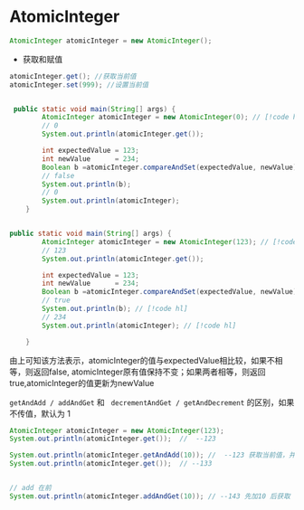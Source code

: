 # AtomicInteger

```java
AtomicInteger atomicInteger = new AtomicInteger();
````
- 获取和赋值
```java
atomicInteger.get(); //获取当前值
atomicInteger.set(999); //设置当前值
```

```java

 public static void main(String[] args) {
        AtomicInteger atomicInteger = new AtomicInteger(0); // [!code hl]
        // 0
        System.out.println(atomicInteger.get());

        int expectedValue = 123;
        int newValue      = 234;
        Boolean b =atomicInteger.compareAndSet(expectedValue, newValue);
        // false
        System.out.println(b);
        // 0 
        System.out.println(atomicInteger);
    }
```

```java

public static void main(String[] args) {
        AtomicInteger atomicInteger = new AtomicInteger(123); // [!code hl]
        // 123
        System.out.println(atomicInteger.get());

        int expectedValue = 123;
        int newValue      = 234;
        Boolean b =atomicInteger.compareAndSet(expectedValue, newValue);
        // true
        System.out.println(b); // [!code hl]
        // 234
        System.out.println(atomicInteger); // [!code hl]

    }
```

由上可知该方法表示，atomicInteger的值与expectedValue相比较，如果不相等，则返回false,
atomicInteger原有值保持不变；如果两者相等，则返回true,atomicInteger的值更新为newValue


`getAndAdd / addAndGet` 和 ` decrementAndGet / getAndDecrement` 的区别，如果不传值，默认为 1

```java
AtomicInteger atomicInteger = new AtomicInteger(123);
System.out.println(atomicInteger.get());  //  --123

System.out.println(atomicInteger.getAndAdd(10)); //  --123 获取当前值，并加10
System.out.println(atomicInteger.get());  // --133


// add 在前
System.out.println(atomicInteger.addAndGet(10)); // --143 先加10 后获取
```
